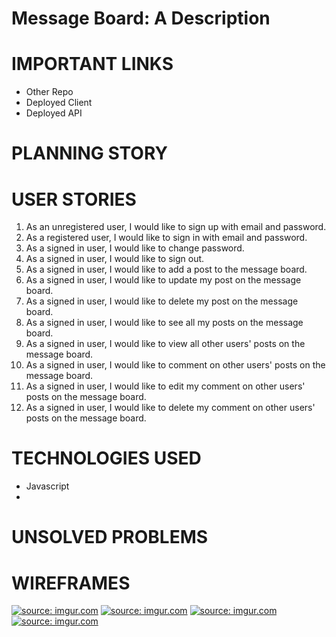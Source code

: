 # Message Board: A Description

# IMPORTANT LINKS
- Other Repo 
- Deployed Client 
- Deployed API 

# PLANNING STORY

# USER STORIES
1. As an unregistered user, I would like to sign up with email and password.
2. As a registered user, I would like to sign in with email and password.
3. As a signed in user, I would like to change password.
4. As a signed in user, I would like to sign out.
5. As a signed in user, I would like to add a post to the message board.
6. As a signed in user, I would like to update my post on the message board.
7. As a signed in user, I would like to delete my post on the message board.
8. As a signed in user, I would like to see all my posts on the message board.
9. As a signed in user, I would like to view all other users' posts on the message board.
10. As a signed in user, I would like to comment on other users' posts on the message board.
11. As a signed in user, I would like to edit my comment on other users' posts on the message board.
12. As a signed in user, I would like to delete my comment on other users' posts on the message board.
# TECHNOLOGIES USED
- Javascript
- 
# UNSOLVED PROBLEMS

# WIREFRAMES
<a href="https://imgur.com/Yir4BFA"><img src="https://i.imgur.com/Yir4BFA.jpg" title="source: imgur.com" /></a>
<a href="https://imgur.com/lY0lGMb"><img src="https://i.imgur.com/lY0lGMb.jpg" title="source: imgur.com" /></a>
<a href="https://imgur.com/Na4A8s5"><img src="https://i.imgur.com/Na4A8s5.jpg" title="source: imgur.com" /></a>
<a href="https://imgur.com/89C7oXK"><img src="https://i.imgur.com/89C7oXK.jpg" title="source: imgur.com" /></a>
